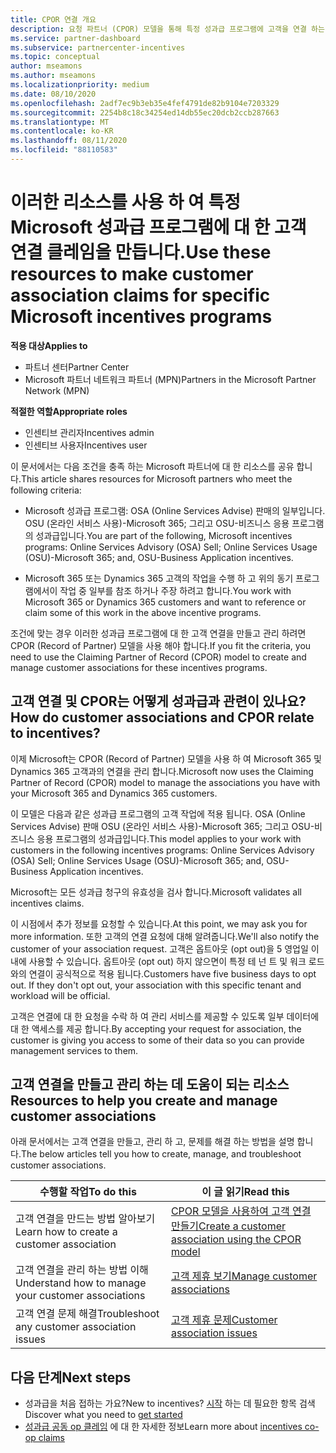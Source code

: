 ```yaml
---
title: CPOR 연결 개요
description: 요청 파트너 (CPOR) 모델을 통해 특정 성과급 프로그램에 고객을 연결 하는 데 필요한 파트너 리소스에 대해 읽어 보세요.
ms.service: partner-dashboard
ms.subservice: partnercenter-incentives
ms.topic: conceptual
author: mseamons
ms.author: mseamons
ms.localizationpriority: medium
ms.date: 08/10/2020
ms.openlocfilehash: 2adf7ec9b3eb35e4fef4791de82b9104e7203329
ms.sourcegitcommit: 2254b8c18c34254ed14db55ec20dcb2ccb287663
ms.translationtype: MT
ms.contentlocale: ko-KR
ms.lasthandoff: 08/11/2020
ms.locfileid: "88110583"
---
```

# <a name="use-these-resources-to-make-customer-association-claims-for-specific-microsoft-incentives-programs"></a><span data-ttu-id="0e50d-103">이러한 리소스를 사용 하 여 특정 Microsoft 성과급 프로그램에 대 한 고객 연결 클레임을 만듭니다.</span><span class="sxs-lookup"><span data-stu-id="0e50d-103">Use these resources to make customer association claims for specific Microsoft incentives programs</span></span>

<span data-ttu-id="0e50d-104">**적용 대상**</span><span class="sxs-lookup"><span data-stu-id="0e50d-104">**Applies to**</span></span>

- <span data-ttu-id="0e50d-105">파트너 센터</span><span class="sxs-lookup"><span data-stu-id="0e50d-105">Partner Center</span></span>
- <span data-ttu-id="0e50d-106">Microsoft 파트너 네트워크 파트너 (MPN)</span><span class="sxs-lookup"><span data-stu-id="0e50d-106">Partners in the Microsoft Partner Network (MPN)</span></span>

<span data-ttu-id="0e50d-107">**적절한 역할**</span><span class="sxs-lookup"><span data-stu-id="0e50d-107">**Appropriate roles**</span></span>

- <span data-ttu-id="0e50d-108">인센티브 관리자</span><span class="sxs-lookup"><span data-stu-id="0e50d-108">Incentives admin</span></span>
- <span data-ttu-id="0e50d-109">인센티브 사용자</span><span class="sxs-lookup"><span data-stu-id="0e50d-109">Incentives user</span></span>

<span data-ttu-id="0e50d-110">이 문서에서는 다음 조건을 충족 하는 Microsoft 파트너에 대 한 리소스를 공유 합니다.</span><span class="sxs-lookup"><span data-stu-id="0e50d-110">This article shares resources for Microsoft partners who meet the following criteria:</span></span>

- <span data-ttu-id="0e50d-111">Microsoft 성과급 프로그램: OSA (Online Services Advise) 판매의 일부입니다. OSU (온라인 서비스 사용)-Microsoft 365; 그리고 OSU-비즈니스 응용 프로그램의 성과급입니다.</span><span class="sxs-lookup"><span data-stu-id="0e50d-111">You are part of the following, Microsoft incentives programs: Online Services Advisory (OSA) Sell; Online Services Usage (OSU)-Microsoft 365; and, OSU-Business Application incentives.</span></span>

- <span data-ttu-id="0e50d-112">Microsoft 365 또는 Dynamics 365 고객의 작업을 수행 하 고 위의 동기 프로그램에서이 작업 중 일부를 참조 하거나 주장 하려고 합니다.</span><span class="sxs-lookup"><span data-stu-id="0e50d-112">You work with Microsoft 365 or Dynamics 365 customers and want to reference or claim some of this work in the above incentive programs.</span></span>

<span data-ttu-id="0e50d-113">조건에 맞는 경우 이러한 성과급 프로그램에 대 한 고객 연결을 만들고 관리 하려면 CPOR (Record of Partner) 모델을 사용 해야 합니다.</span><span class="sxs-lookup"><span data-stu-id="0e50d-113">If you fit the criteria, you need to use the Claiming Partner of Record (CPOR) model to create and manage customer associations for these incentives programs.</span></span>
 
## <a name="how-do-customer-associations-and-cpor-relate-to-incentives"></a><span data-ttu-id="0e50d-114">고객 연결 및 CPOR는 어떻게 성과급과 관련이 있나요?</span><span class="sxs-lookup"><span data-stu-id="0e50d-114">How do customer associations and CPOR relate to incentives?</span></span>

<span data-ttu-id="0e50d-115">이제 Microsoft는 CPOR (Record of Partner) 모델을 사용 하 여 Microsoft 365 및 Dynamics 365 고객과의 연결을 관리 합니다.</span><span class="sxs-lookup"><span data-stu-id="0e50d-115">Microsoft now uses the Claiming Partner of Record (CPOR) model to manage the associations you have with your Microsoft 365 and Dynamics 365 customers.</span></span>

<span data-ttu-id="0e50d-116">이 모델은 다음과 같은 성과급 프로그램의 고객 작업에 적용 됩니다. OSA (Online Services Advise) 판매 OSU (온라인 서비스 사용)-Microsoft 365; 그리고 OSU-비즈니스 응용 프로그램의 성과급입니다.</span><span class="sxs-lookup"><span data-stu-id="0e50d-116">This model applies to your work with customers in the following incentives programs: Online Services Advisory (OSA) Sell; Online Services Usage (OSU)-Microsoft 365; and, OSU-Business Application incentives.</span></span>

<span data-ttu-id="0e50d-117">Microsoft는 모든 성과급 청구의 유효성을 검사 합니다.</span><span class="sxs-lookup"><span data-stu-id="0e50d-117">Microsoft validates all incentives claims.</span></span>

<span data-ttu-id="0e50d-118">이 시점에서 추가 정보를 요청할 수 있습니다.</span><span class="sxs-lookup"><span data-stu-id="0e50d-118">At this point, we may ask you for more information.</span></span> <span data-ttu-id="0e50d-119">또한 고객의 연결 요청에 대해 알려줍니다.</span><span class="sxs-lookup"><span data-stu-id="0e50d-119">We'll also notify the customer of your association request.</span></span> <span data-ttu-id="0e50d-120">고객은 옵트아웃 (opt out)을 5 영업일 이내에 사용할 수 있습니다. 옵트아웃 (opt out) 하지 않으면이 특정 테 넌 트 및 워크 로드와의 연결이 공식적으로 적용 됩니다.</span><span class="sxs-lookup"><span data-stu-id="0e50d-120">Customers have five business days to opt out. If they don't opt out, your association with this specific tenant and workload will be official.</span></span>

<span data-ttu-id="0e50d-121">고객은 연결에 대 한 요청을 수락 하 여 관리 서비스를 제공할 수 있도록 일부 데이터에 대 한 액세스를 제공 합니다.</span><span class="sxs-lookup"><span data-stu-id="0e50d-121">By accepting your request for association, the customer is giving you access to some of their data so you can provide management services to them.</span></span> 

## <a name="resources-to-help-you-create-and-manage-customer-associations"></a><span data-ttu-id="0e50d-122">고객 연결을 만들고 관리 하는 데 도움이 되는 리소스</span><span class="sxs-lookup"><span data-stu-id="0e50d-122">Resources to help you create and manage customer associations</span></span>

<span data-ttu-id="0e50d-123">아래 문서에서는 고객 연결을 만들고, 관리 하 고, 문제를 해결 하는 방법을 설명 합니다.</span><span class="sxs-lookup"><span data-stu-id="0e50d-123">The below articles tell you how to create, manage, and troubleshoot customer associations.</span></span>

|  <span data-ttu-id="0e50d-124">**수행할 작업**</span><span class="sxs-lookup"><span data-stu-id="0e50d-124">**To do this**</span></span>  |  <span data-ttu-id="0e50d-125">**이 글 읽기**</span><span class="sxs-lookup"><span data-stu-id="0e50d-125">**Read this**</span></span>  |
|--------------|-----------|
| <span data-ttu-id="0e50d-126">고객 연결을 만드는 방법 알아보기</span><span class="sxs-lookup"><span data-stu-id="0e50d-126">Learn how to create a customer association</span></span>  | [<span data-ttu-id="0e50d-127">CPOR 모델을 사용하여 고객 연결 만들기</span><span class="sxs-lookup"><span data-stu-id="0e50d-127">Create a customer association using the CPOR model</span></span>](submit-osa-claim.md)  |
|<span data-ttu-id="0e50d-128">고객 연결을 관리 하는 방법 이해</span><span class="sxs-lookup"><span data-stu-id="0e50d-128">Understand how to manage your customer associations</span></span>  | [<span data-ttu-id="0e50d-129">고객 제휴 보기</span><span class="sxs-lookup"><span data-stu-id="0e50d-129">Manage customer associations</span></span>](incentives-manage-customer-associations.md)  |
|<span data-ttu-id="0e50d-130">고객 연결 문제 해결</span><span class="sxs-lookup"><span data-stu-id="0e50d-130">Troubleshoot any customer association issues</span></span>  | [<span data-ttu-id="0e50d-131">고객 제휴 문제</span><span class="sxs-lookup"><span data-stu-id="0e50d-131">Customer association issues</span></span>](incentives-customer-association-issues.md)  |

## <a name="next-steps"></a><span data-ttu-id="0e50d-132">다음 단계</span><span class="sxs-lookup"><span data-stu-id="0e50d-132">Next steps</span></span>

- <span data-ttu-id="0e50d-133">성과급을 처음 접하는 가요?</span><span class="sxs-lookup"><span data-stu-id="0e50d-133">New to incentives?</span></span> <span data-ttu-id="0e50d-134">[시작](incentives-get-started-intro.md) 하는 데 필요한 항목 검색</span><span class="sxs-lookup"><span data-stu-id="0e50d-134">Discover what you need to [get started](incentives-get-started-intro.md)</span></span>
- <span data-ttu-id="0e50d-135">[성과급 공동 op 클레임](claims-overview.md) 에 대 한 자세한 정보</span><span class="sxs-lookup"><span data-stu-id="0e50d-135">Learn more about [incentives co-op claims](claims-overview.md)</span></span>
